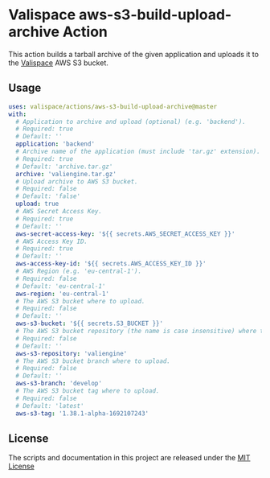 # Valispace aws-s3-build-upload-archive Action

This action builds a tarball archive of the given application and uploads it to the [Valispace](https://github.com/valispace) AWS S3 bucket.

## Usage

<!-- start usage -->
```yaml
uses: valispace/actions/aws-s3-build-upload-archive@master
with:
  # Application to archive and upload (optional) (e.g. 'backend').
  # Required: true
  # Default: ''
  application: 'backend'
  # Archive name of the application (must include 'tar.gz' extension).
  # Required: true
  # Default: 'archive.tar.gz'
  archive: 'valiengine.tar.gz'
  # Upload archive to AWS S3 bucket.
  # Required: false
  # Default: 'false'
  upload: true
  # AWS Secret Access Key.
  # Required: true
  # Default: ''
  aws-secret-access-key: '${{ secrets.AWS_SECRET_ACCESS_KEY }}'
  # AWS Access Key ID.
  # Required: true
  # Default: ''
  aws-access-key-id: '${{ secrets.AWS_ACCESS_KEY_ID }}'
  # AWS Region (e.g. 'eu-central-1').
  # Required: false
  # Default: 'eu-central-1'
  aws-region: 'eu-central-1'
  # The AWS S3 bucket where to upload.
  # Required: false
  # Default: ''
  aws-s3-bucket: '${{ secrets.S3_BUCKET }}'
  # The AWS S3 bucket repository (the name is case insensitive) where to upload.
  # Required: false
  # Default: ''
  aws-s3-repository: 'valiengine'
  # The AWS S3 bucket branch where to upload.
  # Required: false
  # Default: ''
  aws-s3-branch: 'develop'
  # The AWS S3 bucket tag where to upload.
  # Required: false
  # Default: 'latest'
  aws-s3-tag: '1.38.1-alpha-1692107243'
```
<!-- end usage -->

## License

The scripts and documentation in this project are released under the [MIT License](LICENSE)
